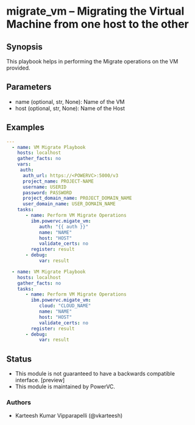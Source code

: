 # migrate_vm – Migrating the Virtual Machine from one host to the other

## Synopsis
This playbook helps in performing the Migrate operations on the VM provided.

## Parameters
- name (optional, str, None): Name of the VM
- host (optional, str, None): Name of the Host

## Examples
```yaml
---
  - name: VM Migrate Playbook
    hosts: localhost
    gather_facts: no
    vars:
     auth:
      auth_url: https://<POWERVC>:5000/v3
      project_name: PROJECT-NAME
      username: USERID
      password: PASSWORD
      project_domain_name: PROJECT_DOMAIN_NAME
      user_domain_name: USER_DOMAIN_NAME
    tasks:
       - name: Perform VM Migrate Operations
         ibm.powervc.migate_vm:
            auth: "{{ auth }}"
            name: "NAME"
            host: "HOST"
            validate_certs: no
         register: result
       - debug:
            var: result

  - name: VM Migrate Playbook
    hosts: localhost
    gather_facts: no
    tasks:
       - name: Perform VM Migrate Operations
         ibm.powervc.migate_vm:
            cloud: "CLOUD_NAME"
            name: "NAME"
            host: "HOST"
            validate_certs: no
         register: result
       - debug:
            var: result
```

## Status
- This module is not guaranteed to have a backwards compatible interface. [preview]
- This module is maintained by PowerVC.

### Authors
- Karteesh Kumar Vipparapelli (@vkarteesh)